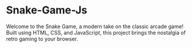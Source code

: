 # Snake-Game-Js
Welcome to the Snake Game, a modern take on the classic arcade game! Built using HTML, CSS, and JavaScript, this project brings the nostalgia of retro gaming to your browser.
